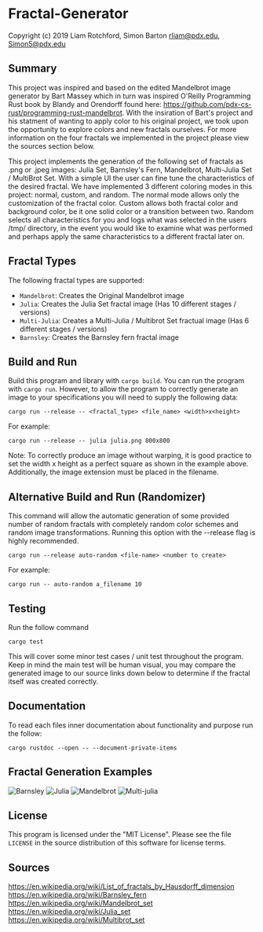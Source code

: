 # Fractal-Generator

Copyright (c) 2019 
Liam Rotchford, Simon Barton
rliam@pdx.edu, Simon5@pdx.edu

## Summary
This project was inspired and based on the edited Mandelbrot image generator by Bart Massey which in turn was inspired O'Reilly Programming Rust book by Blandy and Orendorff found here: https://github.com/pdx-cs-rust/programming-rust-mandelbrot. With the insiration of Bart's project and his statment of wanting to apply color to his original project, we took upon the opportunity to explore colors and new fractals ourselves. For more information on the four fractals we implemented in the project please view the sources section below.

This project implements the generation of the following set of fractals as .png or .jpeg images: Julia Set, Barnsley's Fern, Mandelbrot, Multi-Julia Set / MultiBrot Set. With a simple UI the user can fine tune the characteristics of the desired fractal. We have implemented 3 different coloring modes in this project: normal, custom, and random. The normal mode allows only the customization of the fractal color. Custom allows both fractal color and background color, be it one solid color or a transition between two. Random selects all characteristics for you and logs what was selected in the users /tmp/ directory, in the event you would like to examine what was performed and perhaps apply the same characteristics to a different fractal later on. 

## Fractal Types
The following fractal types are supported:
* `Mandelbrot`: Creates the Original Mandelbrot image
* `Julia`:  Creates the Julia Set fractal image (Has 10 different stages / versions)
* `Multi-Julia`: Creates a Multi-Julia / Multibrot Set fractual image (Has 6 different stages / versions)
* `Barnsley`: Creates the Barnsley fern fractal image

## Build and Run

Build this program and library with `cargo build`. You can run the program with `cargo run`. However, to allow the program to correctly generate an image to your specifications you will need to supply the following data:
    
    cargo run --release -- <fractal_type> <file_name> <width>x<height>
   
For example:

    cargo run --release -- julia julia.png 800x800
    
Note: To correctly produce an image without warping, it is good practice to set the width x height as a perfect square as shown in the example above. Additionally, the image extension must be placed in the filename.
    
## Alternative Build and Run (Randomizer)
This command will allow the automatic generation of some provided number of random fractals with completely random color schemes and random image transformations. Running this option with the --release flag is highly recommended.

    cargo run --release auto-random <file-name> <number to create>

For example:

    cargo run -- auto-random a_filename 10

## Testing
Run the follow command
    
    cargo test

This will cover some minor test cases / unit test throughout the program. Keep in mind the main test will be human visual, you may compare the generated image to our source links down below to determine if the fractal itself was created correctly. 

## Documentation
To read each files inner documentation about functionality and purpose run the follow:

    cargo rustdoc --open -- --document-private-items

## Fractal Generation Examples
![Barnsley](https://i.imgur.com/KPU4MaJ.png)
![Julia](https://i.imgur.com/TzwaN9f.png)
![Mandelbrot](https://i.imgur.com/YiGrLzn.png)
![Multi-julia](https://i.imgur.com/MsDTDte.png)

## License

This program is licensed under the "MIT License".  Please
see the file `LICENSE` in the source distribution of this
software for license terms.

## Sources
https://en.wikipedia.org/wiki/List_of_fractals_by_Hausdorff_dimension  
https://en.wikipedia.org/wiki/Barnsley_fern  
https://en.wikipedia.org/wiki/Mandelbrot_set  
https://en.wikipedia.org/wiki/Julia_set  
https://en.wikipedia.org/wiki/Multibrot_set  

